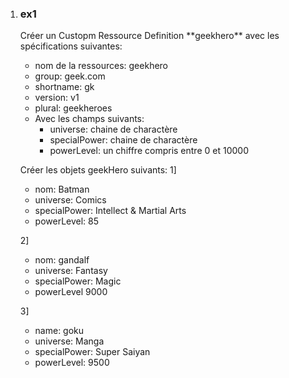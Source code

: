 <ol>
  <li><h3>ex1</h3></li>
Créer un Custopm Ressource Definition **geekhero** avec les spécifications suivantes: 

-  nom de la ressources:  geekhero
-  group:  geek.com
-  shortname:  gk 
-  version: v1
-  plural: geekheroes
- Avec les champs suivants: 
  - universe:  chaine de charactère 
  - specialPower:  chaine de charactère 
  - powerLevel:  un chiffre compris entre 0 et 10000

Créer les objets geekHero suivants: 
1] 
- nom:  Batman
- universe:  Comics
- specialPower: Intellect & Martial Arts
- powerLevel: 85 

2] 
-  nom: gandalf
-  universe: Fantasy
- specialPower: Magic
- powerLevel 9000

3]
- name: goku 
- universe: Manga
- specialPower:  Super Saiyan 
- powerLevel:  9500 